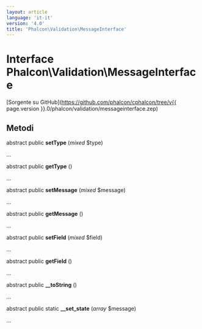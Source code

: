 ```yaml
---
layout: article
language: 'it-it'
version: '4.0'
title: 'Phalcon\Validation\MessageInterface'
---
```

# Interface **Phalcon\Validation\MessageInterface**

[Sorgente su GitHub](https://github.com/phalcon/cphalcon/tree/v{{ page.version }}.0/phalcon/validation/messageinterface.zep)

## Metodi

abstract public **setType** (*mixed* $type)

...

abstract public **getType** ()

...

abstract public **setMessage** (*mixed* $message)

...

abstract public **getMessage** ()

...

abstract public **setField** (*mixed* $field)

...

abstract public **getField** ()

...

abstract public **__toString** ()

...

abstract public static **__set_state** (*array* $message)

...